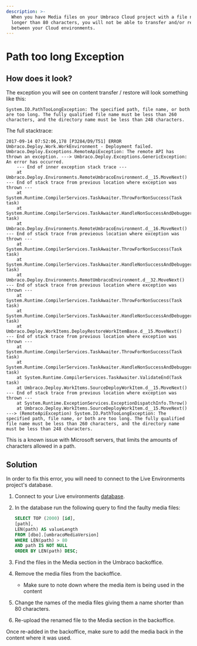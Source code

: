```yaml
---
description: >-
  When you have Media files on your Umbraco Cloud project with a file name
  longer than 80 characters, you will not be able to transfer and/or restore
  between your Cloud environments.
---
```


# Path too long Exception

## How does it look?

The exception you will see on content transfer / restore will look something like this:

`System.IO.PathTooLongException: The specified path, file name, or both are too long. The fully qualified file name must be less than 260 characters, and the directory name must be less than 248 characters.`

The full stacktrace:

```
2017-09-14 07:52:06,178 [P3284/D9/T51] ERROR Umbraco.Deploy.Work.WorkEnvironment - Deployment failed.
Umbraco.Deploy.Exceptions.RemoteApiException: The remote API has thrown an exception. ---> Umbraco.Deploy.Exceptions.GenericException: An error has occurred.
    --- End of inner exception stack trace ---
    at Umbraco.Deploy.Environments.RemoteUmbracoEnvironment.d__15.MoveNext()
--- End of stack trace from previous location where exception was thrown ---
    at System.Runtime.CompilerServices.TaskAwaiter.ThrowForNonSuccess(Task task)
    at System.Runtime.CompilerServices.TaskAwaiter.HandleNonSuccessAndDebuggerNotification(Task task)
    at Umbraco.Deploy.Environments.RemoteUmbracoEnvironment.d__16.MoveNext()
--- End of stack trace from previeous location where exception was thrown ---
    at System.Runtime.CompilerServices.TaskAwaiter.ThrowForNonSuccess(Task task)
    at System.Runtime.CompilerServices.TaskAwaiter.HandleNonSuccessAndDebuggerNotification(Task task)
    at Umbraco.Deploy.Environments.RemotUmbracoEnvironment.d__32.MoveNext()
--- End of stack trace from previous location where exception was thrown ---
    at System.Runtime.CompilerServices.TaskAwaiter.ThrowForNonSuccess(Task task)
    at System.Runtime.CompilerServices.TaskAwaiter.HandleNonSuccessAndDebuggerNotification(Task task)
    at Umbraco.Deploy.WorkItems.DeployRestoreWorkItemBase.d__15.MoveNext()
--- End of stack trace from previous location where exception was thrown ---
    at System.Runtime.CompilerServices.TaskAwaiter.ThrowForNonSuccess(Task task)
    at System.Runtime.CompilerServices.TaskAwaiter.HandleNonSuccessAndDebuggerNotification(Task task)
    at System.Runtime.CompilerServices.TaskAwaiter.ValidateEnd(Task task)
    at Umbraco.Deploy.WorkItems.SourceDeployWorkItem.d__15.MoveNext()
--- End of stack trace from previous location where exception was thrown ---
    at System.Runtime.ExceptionServices.ExceptionDispatchInfo.Throw()
    at Umbraco.Deploy.WorkItems.SourceDeployWorkItem.d__15.MoveNext()
---> (RemoteApiException) System.IO.PathTooLongException: The specified path, file name, or both are too long. The fully qualified file name must be less than 260 characters, and the directory name must be less than 248 characters.
```

This is a known issue with Microsoft servers, that limits the amounts of characters allowed in a path.

## Solution

In order to fix this error, you will need to connect to the Live Environments project's database.

1. Connect to your Live environments [database](../../databases/local-database.md#connecting-to-your-local-umbraco-installation).
2.  In the database run the following query to find the faulty media files:



    ```sql
    SELECT TOP (2000) [id],
    [path],
    LEN(path) AS valueLength
    FROM [dbo].[umbracoMediaVersion]
    WHERE LEN(path) > 80
    AND path IS NOT NULL
    ORDER BY LEN(path) DESC;
    ```
3. Find the files in the Media section in the Umbraco backoffice.
4. Remove the media files from the backoffice.
   * Make sure to note down where the media item is being used in the content
6. Change the names of the media files giving them a name shorter than 80 characters.
7. Re-upload the renamed file to the Media section in the backoffice.

Once re-added in the backoffice, make sure to add the media back in the content where it was used.
